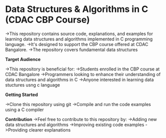 # Data Structures & Algorithms in C (CDAC CBP Course)

->This repository contains source code, explanations, and examples for learning data structures and algorithms implemented in C programming language. 
->It's designed to support the CBP course offered at CDAC Bangalore.
->The repository covers fundamental data structures

**Target Audience**

->This repository is beneficial for:
->Students enrolled in the CBP course at CDAC Bangalore
->Programmers looking to enhance their understanding of data structures and algorithms in C
->Anyone interested in learning data stuctures usng c language

**Getting Started**

->Clone this repository using git
->Compile and run the code examples using a C compiler

**Contribution**
->Feel free to contribute to this repository by:
->Adding new data structures and algorithms
->Improving existing code examples
->Providing clearer explanations

